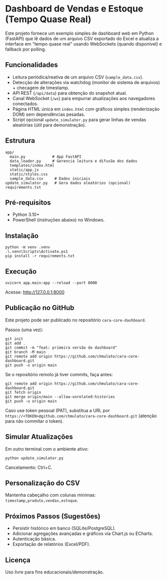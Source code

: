 # Dashboard de Vendas e Estoque (Tempo Quase Real)

Este projeto fornece um exemplo simples de dashboard web em Python (FastAPI) que lê dados de um arquivo CSV exportado do Excel e atualiza a interface em "tempo quase real" usando WebSockets (quando disponível) e fallback por polling.

## Funcionalidades
- Leitura periódica/reativa de um arquivo CSV (`sample_data.csv`).
- Detecção de alterações via watchdog (monitor de sistema de arquivos) + checagem de timestamp.
- API REST (`/api/data`) para obtenção do snapshot atual.
- Canal WebSocket (`/ws`) para empurrar atualizações aos navegadores conectados.
- Página HTML única em `index.html` com gráficos simples (renderização DOM) sem dependências pesadas.
- Script opcional `update_simulator.py` para gerar linhas de vendas aleatórias (útil para demonstração).

## Estrutura
```
app/
  main.py            # App FastAPI
  data_loader.py     # Gerencia leitura e difusão dos dados
  templates/index.html
  static/app.js
  static/styles.css
  sample_data.csv     # Dados iniciais
update_simulator.py   # Gera dados aleatórios (opcional)
requirements.txt
```

## Pré‑requisitos
- Python 3.10+
- PowerShell (instruções abaixo) no Windows.

## Instalação
```
python -m venv .venv
.\.venv\Scripts\Activate.ps1
pip install -r requirements.txt
```

## Execução
```
uvicorn app.main:app --reload --port 8000
```
Acesse: http://127.0.0.1:8000

## Publicação no GitHub
Este projeto pode ser publicado no repositório `cara-core-dashboard`.

Passos (uma vez):
```
git init
git add .
git commit -m "feat: primeira versão do dashboard"
git branch -M main
git remote add origin https://github.com/chmulato/cara-core-dashboard.git
git push -u origin main
```
Se o repositório remoto já tiver commits, faça antes:
```
git remote add origin https://github.com/chmulato/cara-core-dashboard.git
git fetch origin
git merge origin/main --allow-unrelated-histories
git push -u origin main
```
Caso use token pessoal (PAT), substitua a URL por `https://<TOKEN>@github.com/chmulato/cara-core-dashboard.git` (atenção para não commitar o token).

## Simular Atualizações
Em outro terminal com o ambiente ativo:
```
python update_simulator.py
```
Cancelamento: Ctrl+C.

## Personalização do CSV
Mantenha cabeçalho com colunas mínimas: `timestamp,produto,vendas,estoque`.

## Próximos Passos (Sugestões)
- Persistir histórico em banco (SQLite/PostgreSQL).
- Adicionar agregações avançadas e gráficos via Chart.js ou ECharts.
- Autenticação básica.
- Exportação de relatórios (Excel/PDF).

## Licença
Uso livre para fins educacionais/demonstração.
